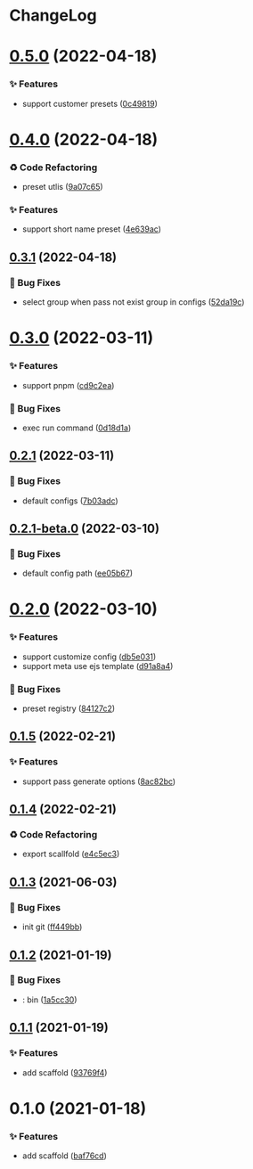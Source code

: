 # ChangeLog 

# [0.5.0](https://github.com/chnliquan/scaffold/compare/v0.4.0...v0.5.0) (2022-04-18)


### ✨ Features

* support customer presets ([0c49819](https://github.com/chnliquan/scaffold/commit/0c49819903aafd58b0444a4bc09431fa57bf6e1f))



 

# [0.4.0](https://github.com/chnliquan/scaffold/compare/v0.3.1...v0.4.0) (2022-04-18)


### ♻ Code Refactoring

* preset utlis ([9a07c65](https://github.com/chnliquan/scaffold/commit/9a07c65079ca9dda586941c0b388bda86d79ca89))


### ✨ Features

* support short name preset ([4e639ac](https://github.com/chnliquan/scaffold/commit/4e639ac056aa6f6ff18e3aad43e35ab0558c68d8))



 

## [0.3.1](https://github.com/chnliquan/scaffold/compare/v0.3.0...v0.3.1) (2022-04-18)


### 🐛 Bug Fixes

* select group when pass not exist group in configs ([52da19c](https://github.com/chnliquan/scaffold/commit/52da19cc2e47d04a63e8aef92c327b883b35a987))



 

# [0.3.0](https://github.com/chnliquan/scaffold/compare/v0.2.1...v0.3.0) (2022-03-11)


### ✨ Features

* support pnpm ([cd9c2ea](https://github.com/chnliquan/scaffold/commit/cd9c2ea9f91725834a4d2a9d54350e0878ec2e32))


### 🐛 Bug Fixes

* exec run command ([0d18d1a](https://github.com/chnliquan/scaffold/commit/0d18d1a955b1c801aa56f259aac08176c3fd5ce7))



 

## [0.2.1](https://github.com/chnliquan/scaffold/compare/v0.2.1-beta.0...v0.2.1) (2022-03-11)


### 🐛 Bug Fixes

* default configs ([7b03adc](https://github.com/chnliquan/scaffold/commit/7b03adc5c0bc792d03f0cda42f187c6cfb2b08e7))



 

## [0.2.1-beta.0](https://github.com/chnliquan/scaffold/compare/v0.2.0...v0.2.1-beta.0) (2022-03-10)


### 🐛 Bug Fixes

* default config path ([ee05b67](https://github.com/chnliquan/scaffold/commit/ee05b675884026b37e88b18d202d7f530d9fabcc))



 

# [0.2.0](https://github.com/chnliquan/scaffold/compare/v0.1.5...v0.2.0) (2022-03-10)


### ✨ Features

* support customize config ([db5e031](https://github.com/chnliquan/scaffold/commit/db5e031af2bba3ad6bf803a2837c22974e715043))
* support meta use ejs template ([d91a8a4](https://github.com/chnliquan/scaffold/commit/d91a8a4b3875a6728ec0c80d0b25ba189486c1d7))


### 🐛 Bug Fixes

* preset registry ([84127c2](https://github.com/chnliquan/scaffold/commit/84127c21e09105897cbc7c843a333de3d21d0bef))



 

## [0.1.5](https://github.com/chnliquan/scaffold/compare/v0.1.4...v0.1.5) (2022-02-21)


### ✨ Features

* support pass generate options ([8ac82bc](https://github.com/chnliquan/scaffold/commit/8ac82bca54c6d02d43cde8ba120723ea4aac1b7a))



 

## [0.1.4](https://github.com/chnliquan/scaffold/compare/v0.1.3...v0.1.4) (2022-02-21)


### ♻ Code Refactoring

* export scallfold ([e4c5ec3](https://github.com/chnliquan/scaffold/commit/e4c5ec3787057199a4269dcc21b30868ffd9aab9))



 

## [0.1.3](https://github.com/chnliquan/scaffold/compare/v0.1.2...v0.1.3) (2021-06-03)


### 🐛 Bug Fixes

* init git ([ff449bb](https://github.com/chnliquan/scaffold/commit/ff449bbf6065a7ca0c4103ab4fd1f839dcb6fae5))



 

## [0.1.2](https://github.com/chnliquan/scaffold/compare/v0.1.1...v0.1.2) (2021-01-19)


### 🐛 Bug Fixes

* : bin ([1a5cc30](https://github.com/chnliquan/scaffold/commit/1a5cc30aaf9b19597f40538329356f952a21e38c))



 

## [0.1.1](https://github.com/chnliquan/scaffold/compare/v0.1.0...v0.1.1) (2021-01-19)


### ✨ Features

* add scaffold ([93769f4](https://github.com/chnliquan/scaffold/commit/93769f439d2c636f1995c82ff5ac1577ce9ba967))



 

# 0.1.0 (2021-01-18)


### ✨ Features

* add scaffold ([baf76cd](https://github.com/chnliquan/scaffold/commit/baf76cd81b2ca985f2e11bf15367c45f498c9069))